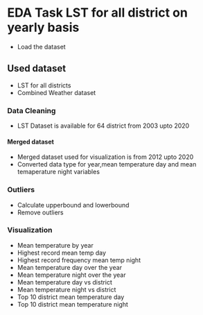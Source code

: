 # EDA Task LST for all district on yearly basis
- Load the dataset
## Used dataset 
- LST for all districts
- Combined Weather dataset
### Data Cleaning 
- LST Dataset is available for 64 district from 2003 upto 2020
#### Merged dataset
- Merged dataset used for visualization is from 2012 upto 2020 
- Converted data type for year,mean temperature day and mean temaperature night variables
### Outliers
- Calculate upperbound and lowerbound
- Remove outliers
 
### Visualization
- Mean temperature by year
- Highest record mean temp day
- Highest record frequency mean temp night
- Mean temperature day over the year 
- Mean temperature night over the year
- Mean temperature day vs district
- Mean temperature night vs district
- Top 10 district mean temperature day
- Top 10 district mean temperature night







